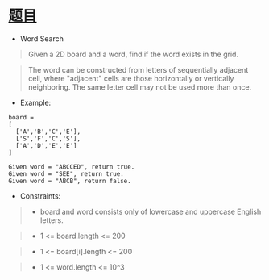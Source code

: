 # [题目](https://leetcode.com/problems/word-search/)

* Word Search

> Given a 2D board and a word, find if the word exists in the grid.

> The word can be constructed from letters of sequentially adjacent cell, where "adjacent" cells are those horizontally or vertically neighboring. The same letter cell may not be used more than once.

* Example:
```
board =
[
  ['A','B','C','E'],
  ['S','F','C','S'],
  ['A','D','E','E']
]

Given word = "ABCCED", return true.
Given word = "SEE", return true.
Given word = "ABCB", return false.
```

* Constraints:

>- board and word consists only of lowercase and uppercase English letters.

>- 1 <= board.length <= 200

>- 1 <= board[i].length <= 200

>- 1 <= word.length <= 10^3
